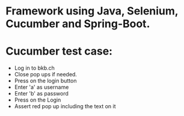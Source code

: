 # Framework using Java, Selenium, Cucumber and Spring-Boot.

# Cucumber test case:
* Log in to bkb.ch
* Close pop ups if needed.
* Press on the login button
* Enter 'a' as username
* Enter 'b' as password
* Press on the Login
* Assert red pop up including the text on it
